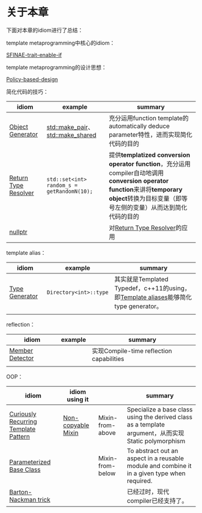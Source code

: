 # 关于本章

下面对本章的idiom进行了总结：

template metaprogramming中核心的idiom：

[SFINAE-trait-enable-if](./SFINAE-trait-enable-if/index.md)

template metaprogramming的设计思想：

[Policy-based-design](./Policy-based-design/Policy-based-design.md)

简化代码的技巧：

| idiom                                                        | example                                                      | summary                                                      |
| ------------------------------------------------------------ | ------------------------------------------------------------ | ------------------------------------------------------------ |
| [Object Generator](./Object-Generator/Object-Generator.md)   | [std::make_pair](https://en.cppreference.com/w/cpp/utility/pair/make_pair)、[std::make_shared](https://en.cppreference.com/w/cpp/memory/shared_ptr/make_shared) | 充分运用function template的automatically deduce parameter特性，进而实现简化代码的目的 |
| [Return Type Resolver](./Return-Type-Resolver/Return-Type-Resolver.md) | `std::set<int> random_s = getRandomN(10);`                   | 提供**templatized conversion operator function**，充分运用compiler自动地调用**conversion operator function**来讲将**temporary object**转换为目标变量（即等号左侧的变量）从而达到简化代码的目的 |
| [nullptr](./nullptr/nullptr.md)                              |                                                              | 对[Return Type Resolver](./Return-Type-Resolver/Return-Type-Resolver.md)的应用 |



template alias：

| idiom                                                | example                | summary                                                      |
| ---------------------------------------------------- | ---------------------- | ------------------------------------------------------------ |
| [Type Generator](./Type-Generator/Type-Generator.md) | `Directory<int>::type` | 其实就是Templated Typedef，c++11的using，即[Template aliases](https://en.wikipedia.org/wiki/C++11#Template_aliases)能够简化type generator。 |
|                                                      |                        |                                                              |

reflection：

| idiom                                                   | example | summary                                  |
| ------------------------------------------------------- | ------- | ---------------------------------------- |
| [Member Detector](./Member-Detector/Member-Detector.md) |         | 实现Compile-time reflection capabilities |
|                                                         |         |                                          |



OOP：

| idiom                                                        | idiom using it                                               |                  | summary                                                      |
| ------------------------------------------------------------ | ------------------------------------------------------------ | ---------------- | ------------------------------------------------------------ |
| [Curiously Recurring Template Pattern](./Curiously-recurring-template-pattern/Curiously-recurring-template-pattern.md) | [Non-copyable Mixin](https://en.wikibooks.org/wiki/More_C%2B%2B_Idioms/Non-copyable_Mixin) <br> | Mixin-from-above | Specialize a base class using the derived class as a template argument，从而实现Static polymorphism |
| [Parameterized Base Class](./Parameterized-Base-Class/Parameterized-Base-Class.md) |                                                              | Mixin-from-below | To abstract out an aspect in a reusable module and combine it in a given type when required. |
| [Barton-Nackman trick](Barton–Nackman-trick/Barton–Nackman-trick.md) |                                                              |                  | 已经过时，现代compiler已经支持了。                           |

